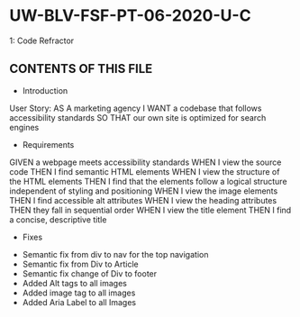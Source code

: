 # UW-BLV-FSF-PT-06-2020-U-C

1: Code Refractor 

CONTENTS OF THIS FILE
---------------------

 * Introduction

User Story: AS A marketing agency
I WANT a codebase that follows accessibility standards
SO THAT our own site is optimized for search engines


 * Requirements

GIVEN a webpage meets accessibility standards
WHEN I view the source code
THEN I find semantic HTML elements
WHEN I view the structure of the HTML elements
THEN I find that the elements follow a logical structure independent of styling and positioning
WHEN I view the image elements
THEN I find accessible alt attributes
WHEN I view the heading attributes
THEN they fall in sequential order
WHEN I view the title element
THEN I find a concise, descriptive title

*  Fixes
- Semantic fix from div to nav for the top navigation
- Semantic fix from Div to Article
- Semantic fix change of Div to footer
- Added Alt tags to all images
- Added image tag to all images
- Added Aria Label to all Images




